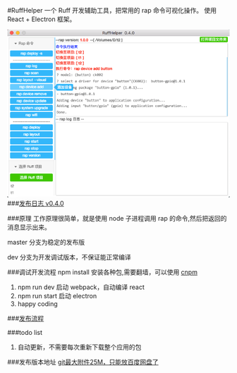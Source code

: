 #RuffHelper
一个 Ruff 开发辅助工具，把常用的 rap 命令可视化操作。
使用 React + Electron 框架。

![preview](./doc/version/v0.4.0.png)
###[发布日志 v0.4.0](doc/ReleaseNotes.MD)

###原理
工作原理很简单，就是使用 node 子进程调用 rap 的命令,然后把返回的消息显示出来。

master 分支为稳定的发布版

dev 分支为开发调试版本，不保证能正常编译



###调试开发流程
npm install 安装各种包,需要翻墙，可以使用 [cnpm](https://npm.taobao.org/)

1. npm run dev 启动 webpack，自动编译 react
2. npm run start 启动 electron
3. happy coding

###[发布流程](doc/publish.MD)


###todo list
1. 自动更新，不需要每次重新下载整个应用的包


###发布版本地址
[git最大附件25M，只能放百度网盘了](http://pan.baidu.com/s/1kVRI98b#path=%252Fruffhelper)









